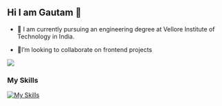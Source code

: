 ## Hi I am Gautam 👋
- 🌱 I am currently pursuing an engineering degree at Vellore Institute of Technology in India.

- 🛜I’m looking to collaborate on frontend projects   

![](https://github-readme-stats.vercel.app/api/top-langs/?username=gautam-4&include_all_commits=false&count_private=false&layout=compact&theme=light&hide_border=true)

### My Skills
[![My Skills](https://skillicons.dev/icons?i=js,html,css,react,nodejs,expressjs,mongodb,c,cpp,python,java,solidity,postman,git)](https://skillicons.dev)
